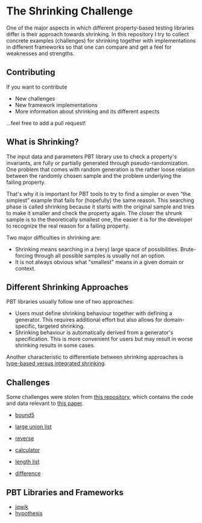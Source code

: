 # The Shrinking Challenge

One of the major aspects in which different property-based testing libraries differ
is their approach towards shrinking. In this repository I try to collect
concrete examples (challenges) for shrinking together with implementations
in different frameworks so that one can compare and get a feel for
weaknesses and strengths.

## Contributing

If you want to contribute
- New challenges
- New framework implementations
- More information about shrinking and its different aspects

...feel free to add a pull request!


## What is Shrinking?

The input data and parameters PBT library use to check a property's invariants, 
are fully or partially generated through pseudo-randomization. 
One problem that comes with random generation is the rather loose relation 
between the randomly chosen sample and the problem underlying the failing property.

That's why it is important for PBT tools to try to find a simpler or even 
“the simplest” example that fails for (hopefully) the same reason. 
This searching phase is called shrinking because it starts with the original sample 
and tries to make it smaller and check the property again. The closer the shrunk
sample is to the theoretically smallest one, the easier it is for the developer
to recognize the real reason for a failing property.

Two major difficulties in shrinking are:
- Shrinking means searching in a (very) large space of possibilities. 
  Brute-forcing through all possible samples is usually not an option.
- It is not always obvious what "smallest" means in a given domain or context.

## Different Shrinking Approaches

PBT libraries usually follow one of two approaches:
- Users must define shrinking behaviour together with defining a generator.
  This requires additional effort but also allows for domain-specific, targeted shrinking.
- Shrinking behaviour is automatically derived from a generator's specification.
  This is more convenient for users but may result in worse shrinking results in some cases. 

Another characteristic to differentiate between shrinking approaches is  
[type-based versus integrated shrinking](https://hypothesis.works/articles/integrated-shrinking/).

## Challenges

Some challenges were stolen from 
[this repository](https://github.com/mc-imperial/hypothesis-ecoop-2020-artifact/tree/master/smartcheck-benchmarks),
which contains the code and data relevant to 
[this paper](https://drmaciver.github.io/papers/reduction-via-generation-preview.pdf).

- [bound5](/challenges/bound5.md)

- [large union list](/challenges/large_union_list.md)

- [reverse](/challenges/reverse.md)

- [calculator](/challenges/calculator.md)

- [length list](/challenges/lengthlist.md)

- [difference](/challenges/difference.md)


## PBT Libraries and Frameworks

- [jqwik](/pbt-libraries/jqwik/README.md)
- [hypothesis](/pbt-libraries/hypothesis/README.md)
